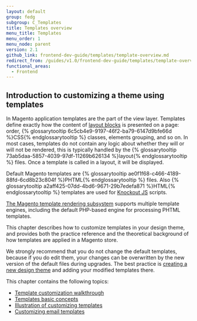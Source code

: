 ```yaml
---
layout: default
group: fedg
subgroup: C_Templates
title: Templates overview
menu_title: Templates
menu_order: 1
menu_node: parent
version: 2.1
github_link: frontend-dev-guide/templates/template-overview.md
redirect_from: /guides/v1.0/frontend-dev-guide/templates/template-overview.html
functional_areas:
  - Frontend
---
```


<h2>Introduction to customizing a theme using templates</h2>


In Magento application templates are the part of the view layer. Templates define exactly how the content of <a href="{{page.baseurl}}/frontend-dev-guide/layouts/layout-overview.html" target="_blank">layout blocks</a> is presented on a page: order, {% glossarytooltip 6c5cb4e9-9197-46f2-ba79-6147d9bfe66d %}CSS{% endglossarytooltip %} classes, elements grouping, and so on.
In most cases, templates do not contain any logic about whether they will or will not be rendered, this is typically handled by the {% glossarytooltip 73ab5daa-5857-4039-97df-11269b626134 %}layout{% endglossarytooltip %} files. Once a template is called in a layout, it will be displayed.

Default Magento templates are {% glossarytooltip ae0f1f68-c466-4189-88fd-6cd8b23c804f %}PHTML{% endglossarytooltip %} files. Also {% glossarytooltip a2aff425-07dd-4bd6-9671-29b7edefa871 %}HTML{% endglossarytooltip %} templates are used for [Knockout JS](http://knockoutjs.com/index.html) scripts.

<div class="bs-callout bs-callout-info" id="info">
<span class="glyphicon-class">
 <p><a href="{{page.baseurl}}/frontend-dev-guide/templates/template-overview.html" target="_blank">The Magento template rendering subsystem</a> supports multiple template engines, including the default PHP-based engine for processing PHTML templates.</p></span>
</div>

This chapter describes how to customize templates in your design theme, and provides both the practice reference and the theoretical background of how templates are applied in a Magento store.


We strongly recommend that you do not change the default templates, because if you do edit them, your changes can be overwritten by the new version of the default files during upgrades.
The best practice is <a href="{{page.baseurl}}/frontend-dev-guide/themes/theme-create.html" target="_blank">creating a new design theme</a> and adding your modified templates there.

This chapter contains the following topics:

* <a href="{{page.baseurl}}/frontend-dev-guide/templates/template-walkthrough.html" target="_blank">Template customization walkthrough</a>
* <a href="{{page.baseurl}}/frontend-dev-guide/templates/template-override.html" target="_blank">Templates basic concepts</a>
* <a href="{{page.baseurl}}/frontend-dev-guide/templates/template-sample.html" target="_blank">Illustration of customizing templates</a>
* <a href="{{page.baseurl}}/frontend-dev-guide/templates/template-email.html" target="_blank">Customizing email templates</a>
